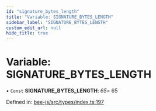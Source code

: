 ```yaml
---
id: "signature_bytes_length"
title: "Variable: SIGNATURE_BYTES_LENGTH"
sidebar_label: "SIGNATURE_BYTES_LENGTH"
custom_edit_url: null
hide_title: true
---
```


# Variable: SIGNATURE\_BYTES\_LENGTH

• `Const` **SIGNATURE\_BYTES\_LENGTH**: *65*= 65

Defined in: [bee-js/src/types/index.ts:197](https://github.com/ethersphere/bee-js/blob/ce4d3fa/src/types/index.ts#L197)
